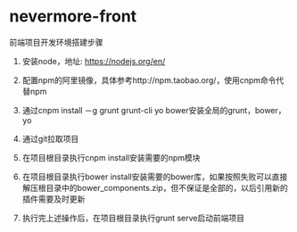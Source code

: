 # nevermore-front

前端项目开发环境搭建步骤

1. 安装node，地址: https://nodejs.org/en/

2. 配置npm的阿里镜像，具体参考http://npm.taobao.org/，使用cnpm命令代替npm

3. 通过cnpm install －g grunt grunt-cli yo bower安装全局的grunt，bower，yo

4. 通过git拉取项目

5. 在项目根目录执行cnpm install安装需要的npm模块

6. 在项目根目录执行bower install安装需要的bower库，如果按照失败可以直接解压根目录中的bower_components.zip，但不保证是全部的，以后引用新的插件需要及时更新

7. 执行完上述操作后，在项目根目录执行grunt serve启动前端项目
